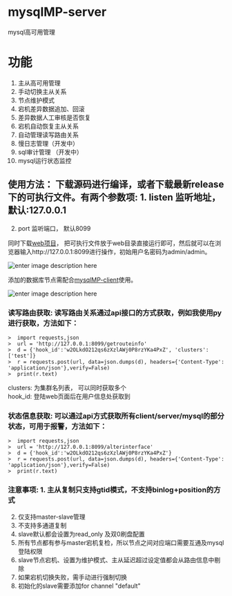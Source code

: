 

  
    
      
# mysqlMP-server        
 mysql高可用管理        
                
# 功能        
1. 主从高可用管理      
 2. 手动切换主从关系      
 3. 节点维护模式         
 4. 宕机差异数据追加、回滚      
 5. 差异数据人工审核是否恢复      
 6. 宕机自动恢复主从关系      
 7. 自动管理读写路由关系      
 8. 慢日志管理（开发中）      
 9. sql审计管理 （开发中）    
 10. mysql运行状态监控     
                
## 使用方法： 下载源码进行编译，或者下载最新release下的可执行文件。有两个参数项: 1. listen  监听地址，默认:127.0.0.1       
 2. port    监听端口， 默认8099      
      
同时下载[web项目](https://github.com/wwwbjqcom/mysqlMP-web)， 把可执行文件放于web目录直接运行即可，然后就可以在浏览器输入http://127.0.0.1:8099进行操作，初始用户名密码为admin/admin。      

![enter image description here](https://i.niupic.com/images/2020/08/05/8uG0.png)  

添加的数据库节点需配合[mysqlMP-client](https://github.com/wwwbjqcom/mysqlMP-client)使用。

![enter image description here](https://i.niupic.com/images/2020/08/05/8uG1.png)        
### 读写路由获取: 读写路由关系通过api接口的方式获取，例如我使用py进行获取，方法如下：      
   

    >  import requests,json 
    >  url = 'http://127.0.0.1:8099/getrouteinfo' 
    >  d = {'hook_id':'w2OLkdO212qs6zXzlAWj0P8rzYKa4PxZ', 'clusters': ['test']} 
    >  r = requests.post(url, data=json.dumps(d), headers={'Content-Type': 'application/json'},verify=False) 
    >  print(r.text)  


clusters: 为集群名列表， 可以同时获取多个      
hook_id: 登陆web页面后在用户信息处获取到      

### 状态信息获取: 可以通过api方式获取所有client/server/mysql的部分状态，可用于报警，方法如下：

    >  import requests,json 
    >  url = 'http://127.0.0.1:8099/alterinterface' 
    >  d = {'hook_id':'w2OLkdO212qs6zXzlAWj0P8rzYKa4PxZ'} 
    >  r = requests.post(url, data=json.dumps(d), headers={'Content-Type': 'application/json'},verify=False) 
    >  print(r.text)  
        
### 注意事项: 1. 主从复制只支持gtid模式，不支持binlog+position的方式     
2. 仅支持master-slave管理  
3. 不支持多通道复制      
4. slave默认都会设置为read_only 及双0刷盘配置     
5. 所有节点都有参与master宕机复检，所以节点之间对应端口需要互通及mysql登陆权限       
6. slave节点宕机、设置为维护模式、主从延迟超过设定值都会从路由信息中剔除  
7. 如果宕机切换失败，需手动进行强制切换
8. 初始化的slave需要添加for channel "default"

